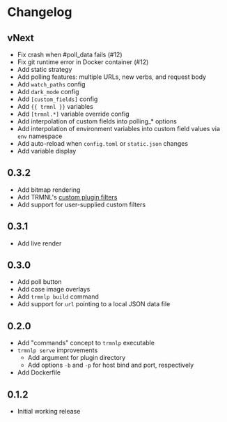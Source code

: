 # Changelog

## vNext

- Fix crash when #poll_data fails (#12)
- Fix git runtime error in Docker container (#12)
- Add static strategy
- Add polling features: multiple URLs, new verbs, and request body
- Add `watch_paths` config
- Add `dark_mode` config
- Add `[custom_fields]` config
- Add `{{ trmnl }}` variables
- Add `[trmnl.*]` variable override config
- Add interpolation of custom fields into polling\_\* options
- Add interpolation of environment variables into custom field values via `env` namespace
- Add auto-reload when `config.toml` or `static.json` changes
- Add variable display

## 0.3.2

- Add bitmap rendering
- Add TRMNL's [custom plugin filters](https://help.usetrmnl.com/en/articles/10347358-custom-plugin-filters)
- Add support for user-supplied custom filters

## 0.3.1

- Add live render

## 0.3.0

- Add poll button
- Add case image overlays
- Add `trmnlp build` command
- Add support for `url` pointing to a local JSON data file

## 0.2.0

- Add "commands" concept to `trmnlp` executable
- `trmnlp serve` improvements
  - Add argument for plugin directory
  - Add options `-b` and `-p` for host bind and port, respectively
- Add Dockerfile

## 0.1.2

- Initial working release
